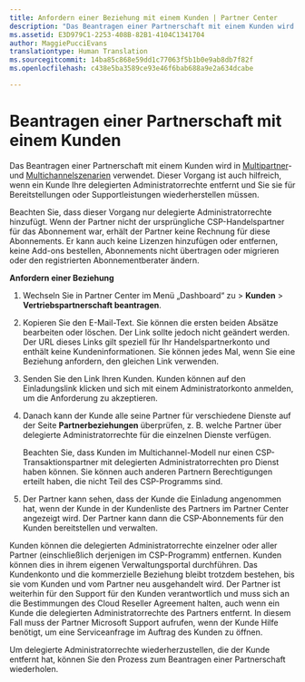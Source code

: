 ```yaml
---
title: Anfordern einer Beziehung mit einem Kunden | Partner Center
description: "Das Beantragen einer Partnerschaft mit einem Kunden wird in Multipartner- und Multichannelszenarien verwendet. Dieser Vorgang ist auch hilfreich, wenn ein Kunde Ihre delegierten Administratorrechte entfernt und Sie sie für Bereitstellungen oder Supportleistungen wiederherstellen müssen."
ms.assetid: E3D979C1-2253-408B-82B1-4104C1341704
author: MaggiePucciEvans
translationtype: Human Translation
ms.sourcegitcommit: 14ba85c868e59dd1c77063f5b1b0e9ab8db7f82f
ms.openlocfilehash: c438e5ba3589ce93e46f6bab688a9e2a634dcabe

---
```


# Beantragen einer Partnerschaft mit einem Kunden


Das Beantragen einer Partnerschaft mit einem Kunden wird in [Multipartner](multipartner.md)- und [Multichannelszenarien](multichannel.md) verwendet. Dieser Vorgang ist auch hilfreich, wenn ein Kunde Ihre delegierten Administratorrechte entfernt und Sie sie für Bereitstellungen oder Supportleistungen wiederherstellen müssen.

Beachten Sie, dass dieser Vorgang nur delegierte Administratorrechte hinzufügt. Wenn der Partner nicht der ursprüngliche CSP-Handelspartner für das Abonnement war, erhält der Partner keine Rechnung für diese Abonnements. Er kann auch keine Lizenzen hinzufügen oder entfernen, keine Add-ons bestellen, Abonnements nicht übertragen oder migrieren oder den registrierten Abonnementberater ändern.

<a href="" id="requestarelationship"></a>
**Anfordern einer Beziehung**

1.  Wechseln Sie in Partner Center im Menü „Dashboard“ zu &gt; **Kunden** &gt; **Vertriebspartnerschaft beantragen**.
2.  Kopieren Sie den E-Mail-Text. Sie können die ersten beiden Absätze bearbeiten oder löschen. Der Link sollte jedoch nicht geändert werden. Der URL dieses Links gilt speziell für Ihr Handelspartnerkonto und enthält keine Kundeninformationen. Sie können jedes Mal, wenn Sie eine Beziehung anfordern, den gleichen Link verwenden.
3.  Senden Sie den Link Ihren Kunden. Kunden können auf den Einladungslink klicken und sich mit einem Administratorkonto anmelden, um die Anforderung zu akzeptieren.
4.  Danach kann der Kunde alle seine Partner für verschiedene Dienste auf der Seite **Partnerbeziehungen** überprüfen, z. B. welche Partner über delegierte Administratorrechte für die einzelnen Dienste verfügen.

    Beachten Sie, dass Kunden im Multichannel-Modell nur einen CSP-Transaktionspartner mit delegierten Administratorrechten pro Dienst haben können. Sie können auch anderen Partnern Berechtigungen erteilt haben, die nicht Teil des CSP-Programms sind.

5.  Der Partner kann sehen, dass der Kunde die Einladung angenommen hat, wenn der Kunde in der Kundenliste des Partners im Partner Center angezeigt wird. Der Partner kann dann die CSP-Abonnements für den Kunden bereitstellen und verwalten.

Kunden können die delegierten Administratorrechte einzelner oder aller Partner (einschließlich derjenigen im CSP-Programm) entfernen. Kunden können dies in ihrem eigenen Verwaltungsportal durchführen. Das Kundenkonto und die kommerzielle Beziehung bleibt trotzdem bestehen, bis sie vom Kunden und vom Partner neu ausgehandelt wird. Der Partner ist weiterhin für den Support für den Kunden verantwortlich und muss sich an die Bestimmungen des Cloud Reseller Agreement halten, auch wenn ein Kunde die delegierten Administratorrechte des Partners entfernt. In diesem Fall muss der Partner Microsoft Support aufrufen, wenn der Kunde Hilfe benötigt, um eine Serviceanfrage im Auftrag des Kunden zu öffnen.

Um delegierte Administratorrechte wiederherzustellen, die der Kunde entfernt hat, können Sie den Prozess zum Beantragen einer Partnerschaft wiederholen.

 

 






<!--HONumber=Nov16_HO4-->


